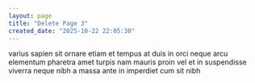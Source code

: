 ```yaml
---
layout: page
title: "Delete Page 3"
created_date: "2025-10-22 22:05:30"
---
```


varius sapien sit ornare etiam et tempus at duis in orci neque arcu elementum pharetra amet turpis nam mauris proin vel et in suspendisse viverra neque nibh a massa ante in imperdiet cum sit nibh 
